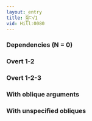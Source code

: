 ```yaml
---
layout: entry
title: སྐྱོང་√1
vid: Hill:0080
---
```

### Dependencies (N = 0)


### Overt 1-2


### Overt 1-2-3


### With oblique arguments


### With unspecified obliques
